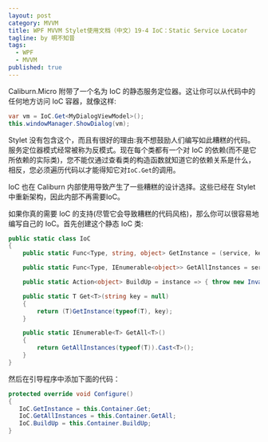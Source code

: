 ```yaml
---
layout: post
category: MVVM
title: WPF MVVM Stylet使用文档（中文）19-4 IoC：Static Service Locator
tagline: by 明不知昔
tags: 
  - WPF
  - MVVM
published: true
---
```




<!--more-->

Caliburn.Micro 附带了一个名为 IoC 的静态服务定位器。这让你可以从代码中的任何地方访问 IoC 容器，就像这样:

```C#
var vm = IoC.Get<MyDialogViewModel>();
this.windowManager.ShowDialog(vm);
```

Stylet 没有包含这个，而且有很好的理由:我不想鼓励人们编写如此糟糕的代码。服务定位器模式经常被称为反模式。现在每个类都有一个对 IoC 的依赖(而不是它所依赖的实际类)，您不能仅通过查看类的构造函数就知道它的依赖关系是什么，相反，您必须遍历代码以才能得知它对`IoC.Get`的调用。

IoC 也在 Caliburn 内部使用导致产生了一些糟糕的设计选择。这些已经在 Stylet 中重新架构，因此内部不再需要IoC。

如果你真的需要 IoC 的支持(尽管它会导致糟糕的代码风格)，那么你可以很容易地编写自己的 IoC。首先创建这个静态 IoC 类:

```C#
public static class IoC
{
    public static Func<Type, string, object> GetInstance = (service, key) => { throw new InvalidOperationException("IoC is not initialized"); };

    public static Func<Type, IEnumerable<object>> GetAllInstances = service => { throw new InvalidOperationException("IoC is not initialized"); };

    public static Action<object> BuildUp = instance => { throw new InvalidOperationException("IoC is not initialized"); };

    public static T Get<T>(string key = null)
    {
        return (T)GetInstance(typeof(T), key);
    }

    public static IEnumerable<T> GetAll<T>()
    {
        return GetAllInstances(typeof(T)).Cast<T>();
    }
}
```

然后在引导程序中添加下面的代码：

```C#
protected override void Configure()
{
   IoC.GetInstance = this.Container.Get;
   IoC.GetAllInstances = this.Container.GetAll;
   IoC.BuildUp = this.Container.BuildUp;
}
```

